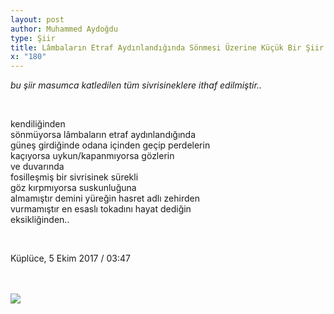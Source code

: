 ```yaml
---
layout: post
author: Muhammed Aydoğdu
type: Şiir
title: Lâmbaların Etraf Aydınlandığında Sönmesi Üzerine Küçük Bir Şiir Denemesi
x: "180"
---
```


_bu şiir masumca katledilen tüm sivrisineklere ithaf edilmiştir.._

<br/>

kendiliğinden  
sönmüyorsa lâmbaların etraf aydınlandığında  
güneş girdiğinde odana içinden geçip perdelerin  
kaçıyorsa uykun/kapanmıyorsa gözlerin  
ve duvarında  
fosilleşmiş bir sivrisinek sürekli  
göz kırpmıyorsa suskunluğuna  
almamıştır demini yüreğin hasret adlı zehirden  
vurmamıştır en esaslı tokadını hayat dediğin  
eksikliğinden..  

<br/>

Küplüce, 5 Ekim 2017 / 03:47

<br/>
<br/>
<img src="http://ceriha.com/images/20171005_033330-01-01.jpeg" class="img-responsive" class="img-thumbnail">
<br/>
<br/>
